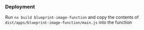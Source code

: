 ### Deployment

Run `nx build blueprint-image-function` and copy the contents of `dist/apps/blueprint-image-function/main.js` into the function
